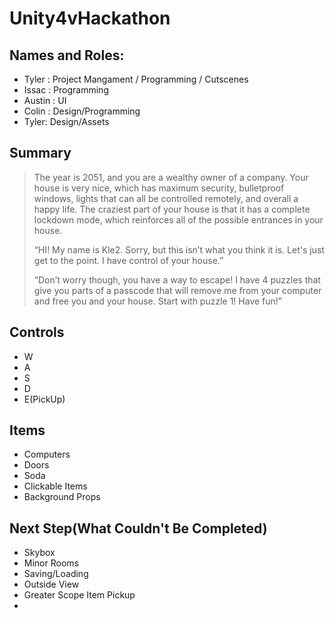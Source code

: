 # Unity4vHackathon

## Names and Roles:
* Tyler : Project Mangament / Programming / Cutscenes
* Issac : Programming
* Austin : UI
* Colin : Design/Programming
* Tyler: Design/Assets

## Summary
> The year is 2051, and you are a wealthy owner of a company. Your house is very nice, which has maximum security, bulletproof windows, lights that can all be controlled remotely, and overall a happy life. The craziest part of your house is that it has a complete lockdown mode, which reinforces all of the possible entrances in your house.
> 
> “HI! My name is Kle2. Sorry, but this isn’t what you think it is. Let's just get to the point. I have control of your house.”
> 
> “Don’t worry though, you have a way to escape! I have 4 puzzles that give you parts of a passcode that will remove me from your computer and free you and your house. Start with puzzle 1! Have fun!”
 
## Controls
* W
* A
* S
* D
* E(PickUp)

## Items
* Computers
* Doors
* Soda
* Clickable Items
* Background Props

## Next Step(What Couldn't Be Completed)
* Skybox
* Minor Rooms
* Saving/Loading
* Outside View
* Greater Scope Item Pickup
* 

